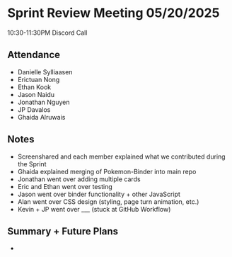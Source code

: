# Sprint Review Meeting 05/20/2025
10:30-11:30PM Discord Call

## Attendance 
- Danielle Sylliaasen
- Erictuan Nong
- Ethan Kook
- Jason Naidu
- Jonathan Nguyen
- JP Davalos
- Ghaida Alruwais

## Notes
- Screenshared and each member explained what we contributed during the Sprint
- Ghaida explained merging of Pokemon-Binder into main repo
- Jonathan went over adding multiple cards
- Eric and Ethan went over testing
- Jason went over binder functionality + other JavaScript
- Alan went over CSS design (styling, page turn animation, etc.)
- Kevin + JP went over ___ (stuck at GitHub Workflow)

## Summary + Future Plans
- 
